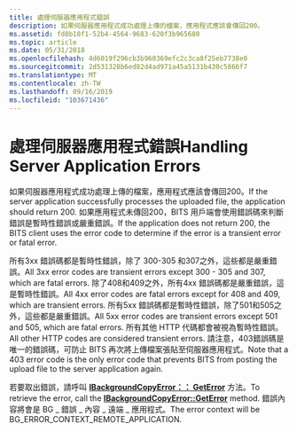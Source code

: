 ```yaml
---
title: 處理伺服器應用程式錯誤
description: 如果伺服器應用程式成功處理上傳的檔案，應用程式應該會傳回200。
ms.assetid: fd0b10f1-52b4-4564-9683-620f3b965680
ms.topic: article
ms.date: 05/31/2018
ms.openlocfilehash: 4d6019f296cb3b960369efc2c3ca8f25eb7738e0
ms.sourcegitcommit: 2d531328b6ed82d4ad971a45a5131b430c5866f7
ms.translationtype: MT
ms.contentlocale: zh-TW
ms.lasthandoff: 09/16/2019
ms.locfileid: "103671436"
---
```

# <a name="handling-server-application-errors"></a><span data-ttu-id="88372-103">處理伺服器應用程式錯誤</span><span class="sxs-lookup"><span data-stu-id="88372-103">Handling Server Application Errors</span></span>

<span data-ttu-id="88372-104">如果伺服器應用程式成功處理上傳的檔案，應用程式應該會傳回200。</span><span class="sxs-lookup"><span data-stu-id="88372-104">If the server application successfully processes the uploaded file, the application should return 200.</span></span> <span data-ttu-id="88372-105">如果應用程式未傳回200，BITS 用戶端會使用錯誤碼來判斷錯誤是暫時性錯誤或嚴重錯誤。</span><span class="sxs-lookup"><span data-stu-id="88372-105">If the application does not return 200, the BITS client uses the error code to determine if the error is a transient error or fatal error.</span></span>

<span data-ttu-id="88372-106">所有3xx 錯誤碼都是暫時性錯誤，除了 300-305 和307之外，這些都是嚴重錯誤。</span><span class="sxs-lookup"><span data-stu-id="88372-106">All 3xx error codes are transient errors except 300 - 305 and 307, which are fatal errors.</span></span> <span data-ttu-id="88372-107">除了408和409之外，所有4xx 錯誤碼都是嚴重錯誤，這是暫時性錯誤。</span><span class="sxs-lookup"><span data-stu-id="88372-107">All 4xx error codes are fatal errors except for 408 and 409, which are transient errors.</span></span> <span data-ttu-id="88372-108">所有5xx 錯誤碼都是暫時性錯誤，除了501和505之外，這些都是嚴重錯誤。</span><span class="sxs-lookup"><span data-stu-id="88372-108">All 5xx error codes are transient errors except 501 and 505, which are fatal errors.</span></span> <span data-ttu-id="88372-109">所有其他 HTTP 代碼都會被視為暫時性錯誤。</span><span class="sxs-lookup"><span data-stu-id="88372-109">All other HTTP codes are considered transient errors.</span></span> <span data-ttu-id="88372-110">請注意，403錯誤碼是唯一的錯誤碼，可防止 BITS 再次將上傳檔案張貼至伺服器應用程式。</span><span class="sxs-lookup"><span data-stu-id="88372-110">Note that a 403 error code is the only error code that prevents BITS from posting the upload file to the server application again.</span></span>

<span data-ttu-id="88372-111">若要取出錯誤，請呼叫 [**IBackgroundCopyError：： GetError**](/windows/desktop/api/Bits/nf-bits-ibackgroundcopyerror-geterror) 方法。</span><span class="sxs-lookup"><span data-stu-id="88372-111">To retrieve the error, call the [**IBackgroundCopyError::GetError**](/windows/desktop/api/Bits/nf-bits-ibackgroundcopyerror-geterror) method.</span></span> <span data-ttu-id="88372-112">錯誤內容將會是 BG \_ 錯誤 \_ 內容 \_ 遠端 \_ 應用程式。</span><span class="sxs-lookup"><span data-stu-id="88372-112">The error context will be BG\_ERROR\_CONTEXT\_REMOTE\_APPLICATION.</span></span>

 

 




